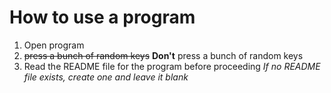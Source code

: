 How to use a program
====================
1. Open program
2. ~~press a bunch of random keys~~ **Don't** press a bunch of random keys
3. Read the README file for the program before proceeding
   *If no README file exists, create one and leave it blank*
